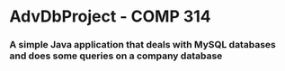 # AdvDbProject - COMP 314
<h3>A simple Java application that deals with MySQL databases and does some queries on a company database</h3>
<img src="https://github.com/Girguis/AdvDbProject/assets/88493116/d4b1b89d-24d8-4aec-bad3-eba387e26dad" alt="">
<img src="https://github.com/Girguis/AdvDbProject/assets/88493116/ee9709f6-dc4f-4810-b4ed-69d857774fc6" alt="">
<img src="https://github.com/Girguis/AdvDbProject/assets/88493116/ffc6a4c4-3405-48d9-9b71-6e292fbd35f9" alt="">
<img src="https://github.com/Girguis/AdvDbProject/assets/88493116/4fa86eb3-d991-45d6-b77b-2bd687846880" alt="">
